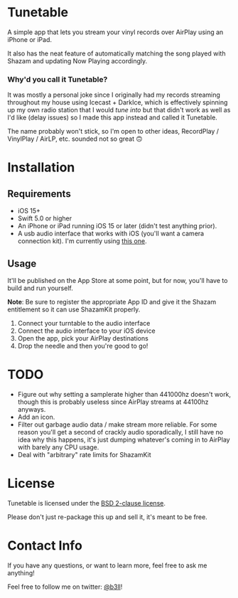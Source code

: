 # Tunetable

A simple app that lets you stream your vinyl records over AirPlay using an iPhone or iPad.

It also has the neat feature of automatically matching the song played with Shazam and updating Now Playing accordingly.

### Why'd you call it Tunetable?

It was mostly a personal joke since I originally had my records streaming throughout my house using Icecast + DarkIce, which is effectively spinning up my own radio station that I would _tune into_ but that didn't work as well as I'd like (delay issues) so I made this app instead and called it Tunetable.

The name probably won't stick, so I'm open to other ideas, RecordPlay / VinylPlay / AirLP, etc. sounded not so great 🙃

# Installation

## Requirements

- iOS 15+
- Swift 5.0 or higher
- An iPhone or iPad running iOS 15 or later (didn't test anything prior).
- A usb audio interface that works with iOS (you'll want a camera connection kit). I'm currently using [this one](https://www.behringer.com/behringer/product?modelCode=P0A12).

## Usage

It'll be published on the App Store at some point, but for now, you'll have to build and run yourself.

**Note**: Be sure to register the appropriate App ID and give it the Shazam entitlement so it can use ShazamKit properly.

1. Connect your turntable to the audio interface
2. Connect the audio interface to your iOS device
3. Open the app, pick your AirPlay destinations
4. Drop the needle and then you're good to go!

# TODO

- Figure out why setting a samplerate higher than 441000hz doesn't work, though this is probably useless since AirPlay streams at 44100hz anyways.
- Add an icon.
- Filter out garbage audio data / make stream more reliable. For some reason you'll get a second of crackly audio sporadically, I still have no idea why this happens, it's just dumping whatever's coming in to AirPlay with barely any CPU usage.
- Deal with "arbitrary" rate limits for ShazamKit

# License

Tunetable is licensed under the [BSD 2-clause license](https://github.com/b3ll/Tunetable/blob/main/LICENSE).

Please don't just re-package this up and sell it, it's meant to be free.

# Contact Info

If you have any questions, or want to learn more, feel free to ask me anything!

Feel free to follow me on twitter: [@b3ll](https://www.twitter.com/b3ll)!
